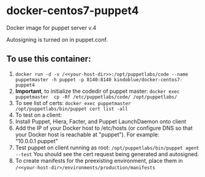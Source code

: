 # docker-centos7-puppet4
Docker image for puppet server v.4

Autosigning is turned *on* in puppet.conf.

To use this container:
---

1. `docker run -d -v /<<your-host-dir>>:/opt/puppetlabs/code --name puppetmaster -h puppet -p 8140:8140 kindoblue/docker-centos7-puppet4`
2. **Important**, to initialize the codedir of puppet master: `docker exec puppetmaster  cp -Rf /etc/puppetlabs/code/ /opt/puppetlabs/`
3. To see list of certs: `docker exec puppetmaster /opt/puppetlabs/bin/puppet cert list -all`
4. To test on a client:
  1. Install Puppet, Hiera, Facter, and Puppet LaunchDaemon onto client
  2. Add the IP of your Docker host to /etc/hosts (or configure DNS so that your Docker host is reachable at "puppet").  For example:  
	"10.0.0.1	puppet"
  3. Test puppet on client running as root: `/opt/puppetlabs/bin/puppet agent --test`
     You should see the cert request being generated and autosigned.
5. To create manifests for the preexisting environment, place them in `/<<your-host-dir>/environments/production/manifests` 
